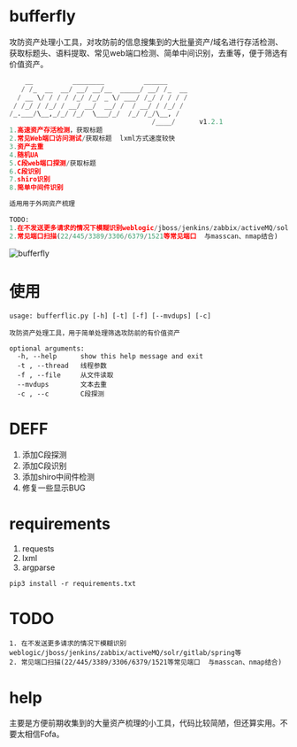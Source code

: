 # bufferfly
攻防资产处理小工具，对攻防前的信息搜集到的大批量资产/域名进行存活检测、获取标题头、语料提取、常见web端口检测、简单中间识别，去重等，便于筛选有价值资产。

```python
    __          ________          ______     
   / /_  __  __/ __/ __/__  _____/ __/ /_  __
  / __ \/ / / / /_/ /_/ _ \/ ___/ /_/ / / / /
 / /_/ / /_/ / __/ __/  __/ /  / __/ / /_/ / 
/_.___/\__,_/_/ /_/  \___/_/  /_/ /_/\__, /  
                                    /____/      v1.2.1 
1.高速资产存活检测，获取标题
2.常见Web端口访问测试/获取标题  lxml方式速度较快
3.资产去重
4.随机UA
5.C段web端口探测/获取标题
6.C段识别
7.shiro识别
8.简单中间件识别

适用用于外网资产梳理

TODO:
1.在不发送更多请求的情况下模糊识别weblogic/jboss/jenkins/zabbix/activeMQ/solr/gitlab/spring等
2.常见端口扫描(22/445/3389/3306/6379/1521等常见端口  与masscan、nmap结合)


```

![bufferfly](bufferflic.png)

# 使用
```
usage: bufferflic.py [-h] [-t] [-f] [--mvdups] [-c]

攻防资产处理工具，用于简单处理筛选攻防前的有价值资产

optional arguments:
  -h, --help      show this help message and exit
  -t , --thread   线程参数
  -f , --file     从文件读取
  --mvdups        文本去重
  -c , --c        C段探测

```

# DEFF

1. 添加C段探测
2. 添加C段识别
3. 添加shiro中间件检测
4. 修复一些显示BUG

# requirements

1. requests
2. lxml
3. argparse

```shell
pip3 install -r requirements.txt
```

# TODO

	1. 在不发送更多请求的情况下模糊识别weblogic/jboss/jenkins/zabbix/activeMQ/solr/gitlab/spring等
 	2. 常见端口扫描(22/445/3389/3306/6379/1521等常见端口  与masscan、nmap结合)

# help

主要是方便前期收集到的大量资产梳理的小工具，代码比较简陋，但还算实用。不要太相信Fofa。